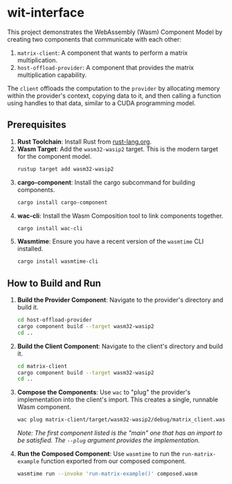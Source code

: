 # wit-interface

This project demonstrates the WebAssembly (Wasm) Component Model by creating two components that communicate with each other:
1.  `matrix-client`: A component that wants to perform a matrix multiplication.
2.  `host-offload-provider`: A component that provides the matrix multiplication capability.

The `client` offloads the computation to the `provider` by allocating memory within the provider's context, copying data to it, and then calling a function using handles to that data, similar to a CUDA programming model.

## Prerequisites

1.  **Rust Toolchain**: Install Rust from [rust-lang.org](https://www.rust-lang.org/).
2.  **Wasm Target**: Add the `wasm32-wasip2` target. This is the modern target for the component model.
    ```sh
    rustup target add wasm32-wasip2
    ```
3.  **cargo-component**: Install the cargo subcommand for building components.
    ```sh
    cargo install cargo-component
    ```
4.  **wac-cli**: Install the Wasm Composition tool to link components together.
    ```sh
    cargo install wac-cli
    ```
5.  **Wasmtime**: Ensure you have a recent version of the `wasmtime` CLI installed.
    ```sh
    cargo install wasmtime-cli
    ```

## How to Build and Run

1.  **Build the Provider Component**:
    Navigate to the provider's directory and build it.
    ```sh
    cd host-offload-provider
    cargo component build --target wasm32-wasip2
    cd ..
    ```

2.  **Build the Client Component**:
    Navigate to the client's directory and build it.
    ```sh
    cd matrix-client
    cargo component build --target wasm32-wasip2
    cd ..
    ```

3.  **Compose the Components**:
    Use `wac` to "plug" the provider's implementation into the client's import. This creates a single, runnable Wasm component.
    ```sh
    wac plug matrix-client/target/wasm32-wasip2/debug/matrix_client.wasm --plug host-offload-provider/target/wasm32-wasip2/debug/host_offload_provider.wasm -o composed.wasm
    ```
    *Note: The first component listed is the "main" one that has an import to be satisfied. The `--plug` argument provides the implementation.*

4.  **Run the Composed Component**:
    Use `wasmtime` to run the `run-matrix-example` function exported from our composed component.
    ```sh
    wasmtime run --invoke 'run-matrix-example()' composed.wasm
    ```
